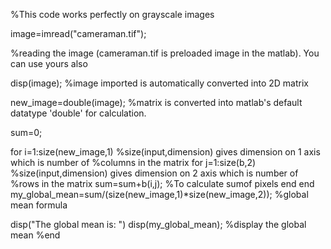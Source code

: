 %This code works perfectly on grayscale images

image=imread("cameraman.tif");

%reading the image (cameraman.tif is preloaded image in the matlab). You can use yours also 

disp(image);
%image imported is automatically converted into 2D matrix

new_image=double(image);
%matrix is converted into matlab's default datatype 'double' for calculation. 

sum=0;

for i=1:size(new_image,1)
    %size(input,dimension) gives dimension on 1 axis which is number of
    %columns in the matrix
    for j=1:size(b,2)
        %size(input,dimension) gives dimension on 2 axis which is number of
        %rows in the matrix
        sum=sum+b(i,j);
        %To calculate sumof pixels
    end
end
my_global_mean=sum/(size(new_image,1)*size(new_image,2));
%global mean formula

disp("The global mean is: ")
disp(my_global_mean);
%display the global mean
%end
